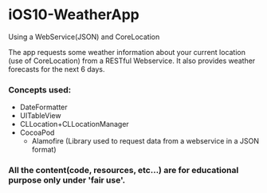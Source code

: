# iOS10-WeatherApp
Using a WebService(JSON) and CoreLocation

The app requests some weather information about your current location (use of CoreLocation) from a RESTful Webservice.
It also provides weather forecasts for the next 6 days.

### Concepts used:
* DateFormatter
* UITableView
* CLLocation+CLLocationManager
* CocoaPod
  * Alamofire (Library used to request data from a webservice in a JSON format)

### All the content(code, resources, etc...) are for educational purpose only under 'fair use'.

